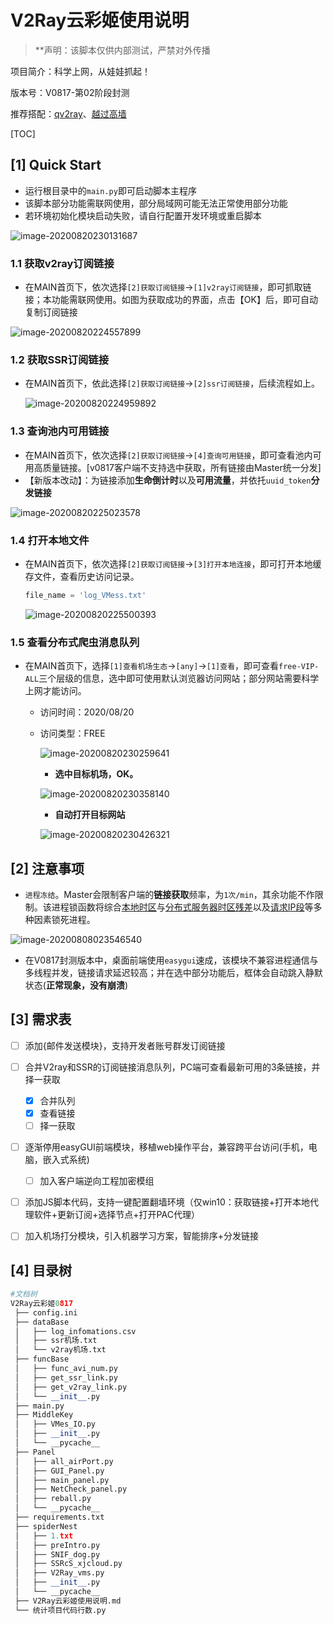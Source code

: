 # V2Ray云彩姬使用说明

> **声明：该脚本仅供内部测试，严禁对外传播

项目简介：科学上网，从娃娃抓起！

版本号：V0817-第02阶段封测

推荐搭配：[qv2ray](https://qv2ray.net/)、[越过高墙](https://github.com/Alvin9999/new-pac/wiki)



[TOC]

## [1] Quick Start

- 运行根目录中的`main.py`即可启动脚本主程序
- 该脚本部分功能需联网使用，部分局域网可能无法正常使用部分功能
- 若环境初始化模块启动失败，请自行配置开发环境或重启脚本

![image-20200820230131687](https://i.loli.net/2020/08/20/SUE7cRsaQoudLTk.png)

### 1.1 获取v2ray订阅链接

- 在MAIN首页下，依次选择`[2]获取订阅链接`->`[1]v2ray订阅链接`，即可抓取链接；本功能需联网使用。如图为获取成功的界面，点击【OK】后，即可自动复制订阅链接

![image-20200820224557899](https://i.loli.net/2020/08/20/iJpkxCUF9noW7Vt.png)

### 1.2 获取SSR订阅链接

- 在MAIN首页下，依此选择`[2]获取订阅链接`->`[2]ssr订阅链接`，后续流程如上。

  ![image-20200820224959892](https://i.loli.net/2020/08/20/7gZ96nzHx2TuysQ.png)

### 1.3 查询池内可用链接

- 在MAIN首页下，依次选择`[2]获取订阅链接`->`[4]查询可用链接`，即可查看池内可用高质量链接。[v0817客户端不支持选中获取，所有链接由Master统一分发]
- 【新版本改动】：为链接添加**生命倒计时**以及**可用流量**，并依托`uuid_token`**分发链接**

![image-20200820225023578](https://i.loli.net/2020/08/20/KSPwNEU2GaxHAl1.png)

### 1.4 打开本地文件

- 在MAIN首页下，依次选择`[2]获取订阅链接`->`[3]打开本地连接`，即可打开本地缓存文件，查看历史访问记录。

  ```python
  file_name = 'log_VMess.txt'
  ```

  ![image-20200820225500393](https://i.loli.net/2020/08/20/S84kquJiTRUtrCj.png)

### 1.5 查看分布式爬虫消息队列

- 在MAIN首页下，选择`[1]查看机场生态`->`[any]`->`[1]查看`，即可查看`free-VIP-ALL`三个层级的信息，选中即可使用默认浏览器访问网站；部分网站需要科学上网才能访问。

  - 访问时间：2020/08/20

  - 访问类型：FREE

    ![image-20200820230259641](https://i.loli.net/2020/08/20/UNsGA89b5QRXBOx.png)

    - **选中目标机场，OK。**

    ![image-20200820230358140](https://i.loli.net/2020/08/20/xXbUEJjsfe6dylt.png)

    - **自动打开目标网站**

    ![image-20200820230426321](https://i.loli.net/2020/08/20/cgNeRo5wBAXQPqV.png)

## [2] 注意事项

- `进程冻结`。Master会限制客户端的**链接获取**频率，为`1次/min`，其余功能不作限制。该进程锁函数将综合<u>本地时区</u>与<u>分布式服务器时区残差</u>以及<u>请求IP段</u>等多种因素锁死进程。

![image-20200808023546540](https://i.loli.net/2020/08/20/AQvIyKTFLg8ERO7.png)

- 在V0817封测版本中，桌面前端使用`easygui`速成，该模块不兼容进程通信与多线程并发，链接请求延迟较高；并在选中部分功能后，框体会自动跳入静默状态(**正常现象，没有崩溃**)

## **[3] 需求表**

- [ ] 添加{邮件发送模块}，支持开发者账号群发订阅链接
- [ ] 合并V2ray和SSR的订阅链接消息队列，PC端可查看最新可用的3条链接，并择一获取
  - [x] 合并队列
  - [x] 查看链接
  - [ ] 择一获取
- [ ] 逐渐停用easyGUI前端模块，移植web操作平台，兼容跨平台访问(手机，电脑，嵌入式系统)
  - [ ] 加入客户端逆向工程加密模组
- [ ] 添加JS脚本代码，支持一键配置翻墙环境（仅win10：获取链接+打开本地代理软件+更新订阅+选择节点+打开PAC代理）
- [ ] 加入机场打分模块，引入机器学习方案，智能排序+分发链接



## [4] 目录树

```python
#文档树
V2Ray云彩姬0817
 ├── config.ini
 ├── dataBase
 │   ├── log_infomations.csv
 │   ├── ssr机场.txt
 │   └── v2ray机场.txt
 ├── funcBase
 │   ├── func_avi_num.py
 │   ├── get_ssr_link.py
 │   ├── get_v2ray_link.py
 │   └── __init__.py
 ├── main.py
 ├── MiddleKey
 │   ├── VMes_IO.py
 │   ├── __init__.py
 │   └── __pycache__
 ├── Panel
 │   ├── all_airPort.py
 │   ├── GUI_Panel.py
 │   ├── main_panel.py
 │   ├── NetCheck_panel.py
 │   ├── reball.py
 │   └── __pycache__
 ├── requirements.txt
 ├── spiderNest
 │   ├── 1.txt
 │   ├── preIntro.py
 │   ├── SNIF_dog.py
 │   ├── SSRcS_xjcloud.py
 │   ├── V2Ray_vms.py
 │   ├── __init__.py
 │   └── __pycache__
 ├── V2Ray云彩姬使用说明.md
 └── 统计项目代码行数.py
```